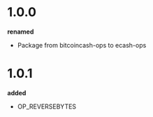 # 1.0.0

**renamed**

-   Package from bitcoincash-ops to ecash-ops

# 1.0.1

**added**

-   OP_REVERSEBYTES
